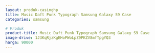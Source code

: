 ```yaml
---
layout: produk-casinghp
title: Music Daft Punk Typograph Samsung Galaxy S9 Case
categories: samsung

# Produk
product-title: Music Daft Punk Typograph Samsung Galaxy S9 Case
image-drive: 1J3KqRjzKgEHoPWoLpZ9PKZV8mfTpgYQ3
harga: 90000
---
```

